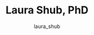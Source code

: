 ---
# this is autogenerated: do not edit
title: Laura Shub, PhD
author: laura_shub
layout: author-bio
jobtitle: AI/ML Scientist
bio: Deep Apple Tx
type: alumn
excerpt: "Grad Student, 2019-2024. Laura studied biochemistry and computer science at the University of Texas at Austin. She was a graduate student in the bioinformatics "
header:
  teaser: /assets/images/people/bio-shub.jpg
papers: 
    - title: Autoparty- Machine learning-guided visual inspection of molecular docking results
      excerpt: <u>Shub L</u>, Korczynska M, Muir DF, Lin F-Y, Mathiowetz AM, Keiser MJ. __chemRxiv__. 2024 Dec 09.
      link: "https://doi.org/10.26434/chemrxiv-2024-7p4ws"

    - title: Proximity Graph Networks- Predicting Ligand Affinity with Message Passing Neural Networks
      excerpt: Gale-Day ZJ, <u>Shub L</u>, Chuang KV, Keiser MJ. __J Chem Inf Model__. 2024 Jul 22.
      link: "https://doi.org/10.1021/acs.jcim.4c00311"

    - title: Metric Ion Classification (MIC)- A deep learning tool for assigning ions and waters in cryo-EM and x-ray crystallography structures
      excerpt: <u>Shub L</u>, Liu W, Skiniotis G, Keiser MJ, Robertson MJ. __bioRxiv__. 2024 Mar 19.
      link: "https://doi.org/10.1101/2024.03.18.585639"

    - title: Prioritizing Virtual Screening with Interpretable Interaction Fingerprints
      excerpt: Fassio AV, <u>Shub L</u>, Ponzoni L, McKinley J, O'Meara MJ, Ferreira RS, Keiser MJ, de Melo Minardi RC. __J Chem Inf Model__. 2022 Sep 26.
      link: "https://doi.org/10.1021/acs.jcim.2c00695"

---